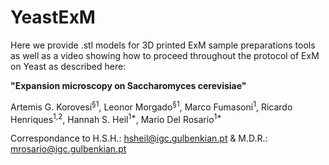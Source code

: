 # YeastExM
Here we provide .stl models for 3D printed ExM sample preparations tools as well as a video showing how to proceed throughout the protocol of ExM on Yeast as described here:

**"Expansion microscopy on Saccharomyces cerevisiae"**

Artemis G. Korovesi<sup>§1</sup>, Leonor Morgado<sup>§1</sup>, Marco Fumasoni<sup>1</sup>, Ricardo Henriques<sup>1,2</sup>, Hannah S. Heil<sup>1*</sup>, Mario Del Rosario<sup>1*</sup>

Correspondance to H.S.H.: hsheil@igc.gulbenkian.pt & M.D.R.: mrosario@igc.gulbenkian.pt

